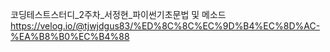 코딩테스트스터디_2주차_서정현_파이썬기초문법 및 메소드<https://velog.io/@tjwjdgus83/%ED%8C%8C%EC%9D%B4%EC%8D%AC-%EA%B8%B0%EC%B4%88>


